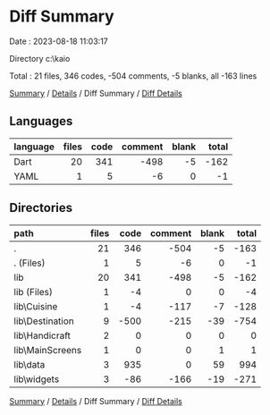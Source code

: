 # Diff Summary

Date : 2023-08-18 11:03:17

Directory c:\\kaio

Total : 21 files,  346 codes, -504 comments, -5 blanks, all -163 lines

[Summary](results.md) / [Details](details.md) / Diff Summary / [Diff Details](diff-details.md)

## Languages
| language | files | code | comment | blank | total |
| :--- | ---: | ---: | ---: | ---: | ---: |
| Dart | 20 | 341 | -498 | -5 | -162 |
| YAML | 1 | 5 | -6 | 0 | -1 |

## Directories
| path | files | code | comment | blank | total |
| :--- | ---: | ---: | ---: | ---: | ---: |
| . | 21 | 346 | -504 | -5 | -163 |
| . (Files) | 1 | 5 | -6 | 0 | -1 |
| lib | 20 | 341 | -498 | -5 | -162 |
| lib (Files) | 1 | -4 | 0 | 0 | -4 |
| lib\\Cuisine | 1 | -4 | -117 | -7 | -128 |
| lib\\Destination | 9 | -500 | -215 | -39 | -754 |
| lib\\Handicraft | 2 | 0 | 0 | 0 | 0 |
| lib\\MainScreens | 1 | 0 | 0 | 1 | 1 |
| lib\\data | 3 | 935 | 0 | 59 | 994 |
| lib\\widgets | 3 | -86 | -166 | -19 | -271 |

[Summary](results.md) / [Details](details.md) / Diff Summary / [Diff Details](diff-details.md)